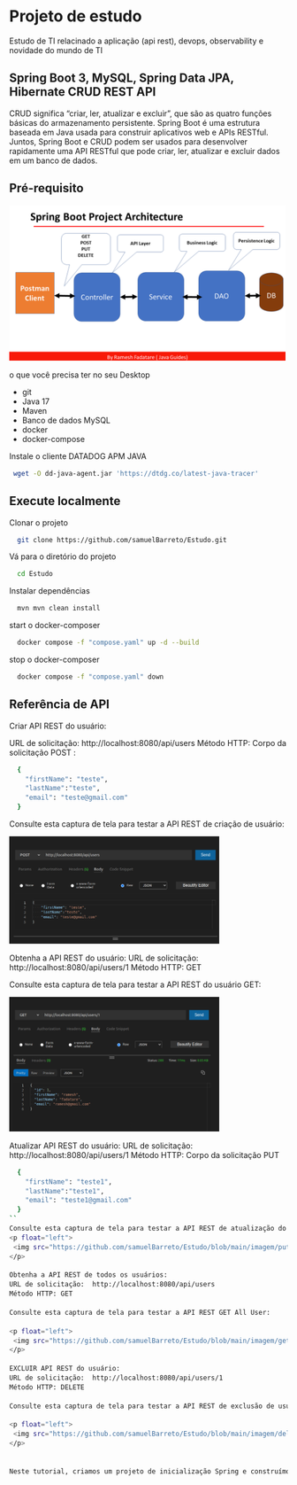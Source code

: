 
# Projeto de estudo 

Estudo de TI relacinado a aplicação (api rest), devops, observability e novidade do mundo de TI



## Spring Boot 3, MySQL, Spring Data JPA, Hibernate CRUD REST API 

CRUD significa “criar, ler, atualizar e excluir”, que são as quatro funções básicas do armazenamento persistente. Spring Boot é uma estrutura baseada em Java usada para construir aplicativos web e APIs RESTful. Juntos, Spring Boot e CRUD podem ser usados ​​para desenvolver rapidamente uma API RESTful que pode criar, ler, atualizar e excluir dados em um banco de dados.


## Pré-requisito

<p float="left">
    <img src="https://github.com/samuelBarreto/Estudo/blob/main/imagem/Spring%20Boot%20Project%20Structure.PNG" width="500" />
</p>

 o que você precisa ter no seu Desktop 
   
   - git
   - Java 17 
   - Maven
   - Banco de dados MySQL
   - docker
   - docker-compose

 Instale o cliente DATADOG APM JAVA 

 ```bash
  wget -O dd-java-agent.jar 'https://dtdg.co/latest-java-tracer'
 ```

## Execute localmente

Clonar o projeto

```bash
  git clone https://github.com/samuelBarreto/Estudo.git
```

Vá para o diretório do projeto

```bash
  cd Estudo
```

Instalar dependências

```bash
  mvn mvn clean install
```

start o docker-composer

```bash
  docker compose -f "compose.yaml" up -d --build
```
stop o docker-composer

```bash
  docker compose -f "compose.yaml" down
```



## Referência de API

Criar API REST do usuário:

URL de solicitação:  http://localhost:8080/api/users
Método HTTP: Corpo da solicitação POST :
```bash
  {
    "firstName": "teste",
    "lastName":"teste",
    "email": "teste@gmail.com"
  }
```
Consulte esta captura de tela para testar a API REST de criação de usuário:

<p float="left">
 <img src="https://github.com/samuelBarreto/Estudo/blob/main/imagem/post_user.png" width="380" />
</p>

Obtenha a API REST do usuário:
URL de solicitação:  http://localhost:8080/api/users/1
Método HTTP: GET

Consulte esta captura de tela para testar a API REST do usuário GET:

<p float="left">
 <img src="https://github.com/samuelBarreto/Estudo/blob/main/imagem/get_user_1.png" width="380" />
</p>

Atualizar API REST do usuário:
URL de solicitação:  http://localhost:8080/api/users/1
Método HTTP:  Corpo da solicitação PUT

```bash
  {
    "firstName": "teste1",
    "lastName":"teste1",
    "email": "teste1@gmail.com"
  }
``
Consulte esta captura de tela para testar a API REST de atualização do usuário:
<p float="left">
 <img src="https://github.com/samuelBarreto/Estudo/blob/main/imagem/put_user_teste1.png" width="380" />
</p>

Obtenha a API REST de todos os usuários:
URL de solicitação:  http://localhost:8080/api/users
Método HTTP: GET

Consulte esta captura de tela para testar a API REST GET All User:

<p float="left">
 <img src="https://github.com/samuelBarreto/Estudo/blob/main/imagem/get_user_all.png" width="380" />
</p>

EXCLUIR API REST do usuário:
URL de solicitação:  http://localhost:8080/api/users/1
Método HTTP: DELETE

Consulte esta captura de tela para testar a API REST de exclusão de usuário:

<p float="left">
 <img src="https://github.com/samuelBarreto/Estudo/blob/main/imagem/delete_user_1.png" width="380" />
</p>


Neste tutorial, criamos um projeto de inicialização Spring e construímos serviços da Web CRUD RESTful usando Spring Boot 3 , Spring Data JPA (Hibernate) e banco de dados MySQL Com Bibliotera cliente do APM do Datadog e tinylog para observability da aplicação 